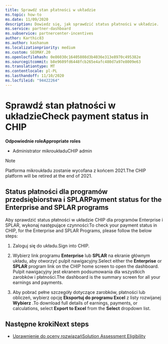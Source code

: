 ```yaml
---
title: Sprawdź stan płatności w układzie
ms.topic: how-to
ms.date: 11/09/2020
description: Dowiedz się, jak sprawdzić status płatności w układzie.
ms.service: partner-dashboard
ms.subservice: partnercenter-incentives
author: Karthic83
ms.author: kashanum
ms.localizationpriority: medium
ms.custom: SEOMAY.20
ms.openlocfilehash: 0e86030c16405808d3b4036e313e8970c495382e
ms.sourcegitcommit: b8e9609fd6448fcb265e4afc480d7a97e8009e63
ms.translationtype: MT
ms.contentlocale: pl-PL
ms.lasthandoff: 11/10/2020
ms.locfileid: "94422264"
---
```

# <a name="check-payment-status-in-chip"></a><span data-ttu-id="84e52-103">Sprawdź stan płatności w układzie</span><span class="sxs-lookup"><span data-stu-id="84e52-103">Check payment status in CHIP</span></span>

<span data-ttu-id="84e52-104">**Odpowiednie role**</span><span class="sxs-lookup"><span data-stu-id="84e52-104">**Appropriate roles**</span></span>

- <span data-ttu-id="84e52-105">Administrator mikroukładu</span><span class="sxs-lookup"><span data-stu-id="84e52-105">CHIP admin</span></span>

>[!NOTE]
><span data-ttu-id="84e52-106">Platforma mikroukładu zostanie wycofana z końcem 2021.</span><span class="sxs-lookup"><span data-stu-id="84e52-106">The CHIP platform will be retired at the end of 2021.</span></span>

## <a name="payment-status-for-the-enterprise-and-splar-programs"></a><span data-ttu-id="84e52-107">Status płatności dla programów przedsiębiorstwa i SPLAR</span><span class="sxs-lookup"><span data-stu-id="84e52-107">Payment status for the Enterprise and SPLAR programs</span></span>

<span data-ttu-id="84e52-108">Aby sprawdzić status płatności w układzie CHIP dla programów Enterprise i SPLAR, wykonaj następujące czynności:</span><span class="sxs-lookup"><span data-stu-id="84e52-108">To check your payment status in CHIP, for the Enterprise and SPLAR Programs, please follow the below steps:</span></span>

1. <span data-ttu-id="84e52-109">Zaloguj się do układu.</span><span class="sxs-lookup"><span data-stu-id="84e52-109">Sign into CHIP.</span></span>
 
1. <span data-ttu-id="84e52-110">Wybierz link programu **Enterprise** lub **SPLAR** na ekranie głównym układu, aby otworzyć pulpit nawigacyjny.</span><span class="sxs-lookup"><span data-stu-id="84e52-110">Select either the **Enterprise** or **SPLAR** program link on the CHIP home screen to open the dashboard.</span></span> <span data-ttu-id="84e52-111">Pulpit nawigacyjny jest ekranem podsumowania dla wszystkich zarobków i płatności.</span><span class="sxs-lookup"><span data-stu-id="84e52-111">The dashboard is the summary screen for all your earnings and payments.</span></span>
 
1. <span data-ttu-id="84e52-112">Aby pobrać pełne szczegóły dotyczące zarobków, płatności lub obliczeń, wybierz opcję  **Eksportuj do programu Excel** z listy rozwijanej **Wybierz** .</span><span class="sxs-lookup"><span data-stu-id="84e52-112">To download full details of earnings, payments, or calculations, select  **Export to Excel** from the **Select** dropdown list.</span></span>

## <a name="next-steps"></a><span data-ttu-id="84e52-113">Następne kroki</span><span class="sxs-lookup"><span data-stu-id="84e52-113">Next steps</span></span>

- [<span data-ttu-id="84e52-114">Uprawnienie do oceny rozwiązań</span><span class="sxs-lookup"><span data-stu-id="84e52-114">Solution Assessment Eligibility</span></span>](chip-solution-assessment.md) 
